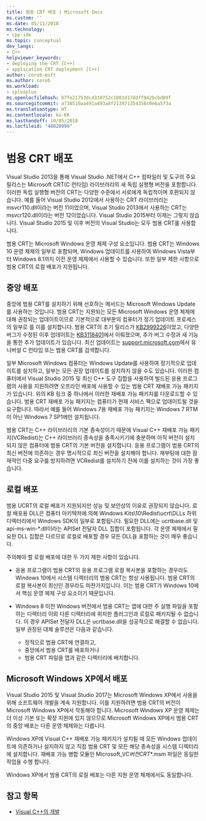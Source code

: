 ```yaml
---
title: 범용 CRT 배포 | Microsoft Docs
ms.custom: ''
ms.date: 05/11/2018
ms.technology:
- cpp-ide
ms.topic: conceptual
dev_langs:
- C++
helpviewer_keywords:
- deploying the CRT [C++]
- application CRT deployment [C++]
author: corob-msft
ms.author: corob
ms.workload:
- cplusplus
ms.openlocfilehash: b7fe21753dc4310752c1081d17ddff942bcbd89f
ms.sourcegitcommit: a738519aa491a493a8f213971354356c0e6a5f3a
ms.translationtype: HT
ms.contentlocale: ko-KR
ms.lasthandoff: 10/05/2018
ms.locfileid: "48820999"
---
```

# <a name="universal-crt-deployment"></a>범용 CRT 배포

Visual Studio 2013을 통해 Visual Studio .NET에서 C++ 컴파일러 및 도구의 주요 릴리스는 Microsoft CRT(C 런타임) 라이브러리의 새 독립 실행형 버전을 포함합니다. 이러한 독립 실행형 버전의 CRT는 다양한 수준에서 서로에게 독립적이며 호환되지 않습니다. 예를 들어 Visual Studio 2012에서 사용하는 CRT 라이브러리는 msvcr110.dll이라는 버전 11이었으며, Visual Studio 2013에서 사용하는 CRT는 msvcr120.dll이라는 버전 12이었습니다. Visual Studio 2015부터 이제는 그렇지 않습니다. Visual Studio 2015 및 이후 버전의 Visual Studio는 모두 범용 CRT를 사용합니다.

범용 CRT는 Microsoft Windows 운영 체제 구성 요소입니다. 범용 CRT는 Windows 10 운영 체제의 일부로 포함되며, Windows 업데이트를 사용하여 Windows Vista부터 Windows 8.1까지 이전 운영 체제에서 사용할 수 있습니다. 또한 일부 제한 사항으로 범용 CRT의 로컬 배포가 지원됩니다.

## <a name="central-deployment"></a>중앙 배포

중앙에 범용 CRT를 설치하기 위해 선호하는 메서드는 Microsoft Windows Update를 사용하는 것입니다. 범용 CRT는 지원되는 모든 Microsoft Windows 운영 체제에 대해 권장되는 업데이트이므로 기본적으로 대부분의 컴퓨터가 정기 업데이트 프로세스의 일부로 를 이를 설치합니다. 범용 CRT의 초기 릴리스가 [KB2999226](https://support.microsoft.com/kb/2999226)이었고, 다양한 버그가 수정된 이후 업데이트는 [KB3118401](https://support.microsoft.com/kb/3118401)에서 이뤄졌으며, 추가 버그 수정과 새 기능을 통한 추가 업데이트가 있습니다. 최신 업데이트는 [support.microsoft.com](https://support.microsoft.com)에서 유니버설 C 런타임 또는 범용 CRT를 검색합니다.

일부 Microsoft Windows 컴퓨터는 Windows Update를 사용하여 정기적으로 업데이트를 설치하고, 일부는 모든 권장 업데이트를 설치하지 않을 수도 있습니다. 이러한 컴퓨터에서 Visual Studio 2015 및 최신 C++ 도구 집합을 사용하여 빌드된 응용 프로그램의 사용을 지원하려면 오프라인 배포에 사용할 수 있는 범용 CRT 재배포 가능 패키지가 있습니다. 위의 KB 링크 중 하나에서 이러한 재배포 가능 패키지를 다운로드할 수 있습니다. 범용 CRT 재배포 가능 패키지는 컴퓨터가 현재 서비스 팩으로 업데이트될 것을 요구합니다. 따라서 예를 들어 Windows 7용 재배포 가능 패키지는 Windows 7 RTM이 아닌 Windows 7 SP1에만 설치됩니다.

범용 CRT는 C++ 라이브러리의 기본 종속성이기 때문에 Visual C++ 재배포 가능 패키지(VCRedist)는 C++ 라이브러리 종속성을 충족시키기에 충분하며 아직 버전이 설치되지 않은 컴퓨터에 범용 CRT의 기본 버전을 설치합니다. 응용 프로그램이 범용 CRT의 최신 버전에 의존하는 경우 명시적으로 최신 버전을 설치해야 합니다. 재부팅에 대한 잠재적인 다중 요구를 방지하려면 VCRedist를 설치하기 전에 이를 설치하는 것이 가장 좋습니다.

## <a name="local-deployment"></a>로컬 배포

범용 UCRT의 로컬 배포가 지원되지만 성능 및 보안상의 이유로 권장되지 않습니다.  로컬 배포용 DLL은 컴퓨터 아키텍처에 의해 Windows Kits\\10\\Redist\\ucrt\\DLLs 하위 디렉터리에서 Windows SDK의 일부로 포함됩니다. 필요한 DLL에는 ucrtbase.dll 및 api-ms-win-\*.dll이라는 APISet 전달자 DLL 집합이 포함됩니다. 각 운영 체제에서 필요한 DLL 집합은 다르므로 로컬로 배포할 경우 모든 DLL을 포함하는 것이 매우 좋습니다.

주의해야 할 로컬 배포에 대한 두 가지 제한 사항이 있습니다.

- 응용 프로그램이 범용 CRT의 응용 프로그램 로컬 복사본을 포함하는 경우라도 Windows 10에서 시스템 디렉터리의 범용 CRT는 항상 사용됩니다. 범용 CRT의 로컬 복사본이 최신인 경우라도 마찬가지입니다. 이는 범용 CRT가 Windows 10에서 핵심 운영 체제 구성 요소이기 때문입니다.

- Windows 8 이전 Windows 버전에서 범용 CRT는 앱에 대한 주 실행 파일을 포함하는 디렉터리 이외 다른 디렉터리에 위치한 플러그인과 로컬로 패키지될 수 없습니다. 이 경우 APISet 전달자 DLL은 ucrtbase.dll을 성공적으로 해결할 수 없습니다. 일부 권장된 대체 솔루션은 다음과 같습니다.

  - 정적으로 범용 CRT에 연결하고,
  - 중앙에서 범용 CRT를 배포하거나
  - 범용 CRT 파일을 앱과 같은 디렉터리에 배치합니다.

## <a name="deployment-on-microsoft-windows-xp"></a>Microsoft Windows XP에서 배포

Visual Studio 2015 및 Visual Studio 2017는 Microsoft Windows XP에서 사용을 위해 소프트웨어 개발을 계속 지원합니다. 이를 지원하려면 범용 CRT의 버전이 Microsoft Windows XP에서 작동해야 합니다. Microsoft Windows XP 운영 체제는 더 이상 기본 또는 확장 지원에 있지 않으므로 Microsoft Windows XP에서 범용 CRT의 중앙 배포는 다른 운영 체제와는 다릅니다.

Windows XP에 Visual C++ 재배포 가능 패키지가 설치될 때 모든 Windows 업데이트에 의존하거나 설지하지 않고 직접 범용 CRT 및 모든 해당 종속성을 시스템 디렉터리에 설치합니다. 재배포 가능 병합 모듈인 Microsoft_VC*버전*_CRT_\*.msm 파일은 동일한 작업을 수행 합니다.

Windows XP에서 범용 CRT의 로컬 배포는 다른 지원 운영 체제에서도 동일합니다.

## <a name="see-also"></a>참고 항목

- [Visual C++의 개발](deployment-in-visual-cpp.md)
